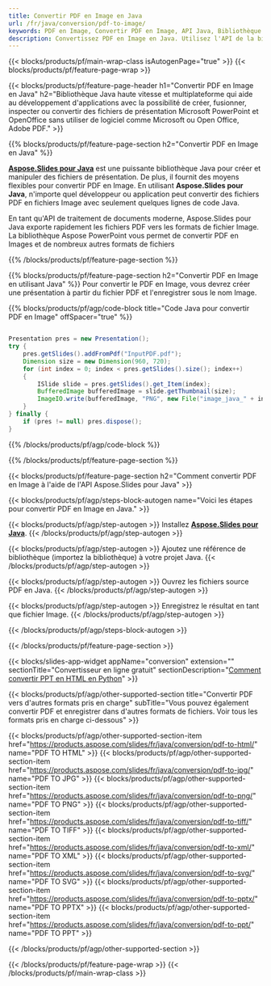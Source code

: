 ```yaml
---
title: Convertir PDF en Image en Java
url: /fr/java/conversion/pdf-to-image/
keywords: PDF en Image, Convertir PDF en Image, API Java, Bibliothèque Java, PDF, Image
description: Convertissez PDF en Image en Java. Utilisez l'API de la bibliothèque Java pour convertir les fichiers PDF en Images
---
```


{{< blocks/products/pf/main-wrap-class isAutogenPage="true" >}}
{{< blocks/products/pf/feature-page-wrap >}}

{{< blocks/products/pf/feature-page-header h1="Convertir PDF en Image en Java" h2="Bibliothèque Java haute vitesse et multiplateforme qui aide au développement d'applications avec la possibilité de créer, fusionner, inspecter ou convertir des fichiers de présentation Microsoft PowerPoint et OpenOffice sans utiliser de logiciel comme Microsoft ou Open Office, Adobe PDF." >}}

{{% blocks/products/pf/feature-page-section h2="Convertir PDF en Image en Java" %}}

[**Aspose.Slides pour Java**](https://products.aspose.com/slides/fr/java/) est une puissante bibliothèque Java pour créer et manipuler des fichiers de présentation. De plus, il fournit des moyens flexibles pour convertir PDF en Image. En utilisant **Aspose.Slides pour Java**, n'importe quel développeur ou application peut convertir des fichiers PDF en fichiers Image avec seulement quelques lignes de code Java.

En tant qu'API de traitement de documents moderne, Aspose.Slides pour Java exporte rapidement les fichiers PDF vers les formats de fichier Image. La bibliothèque Aspose PowerPoint vous permet de convertir PDF en Images et de nombreux autres formats de fichiers

{{% /blocks/products/pf/feature-page-section %}}

{{% blocks/products/pf/feature-page-section  h2="Convertir PDF en Image en utilisant Java" %}}
Pour convertir le PDF en Image, vous devrez créer une présentation à partir du fichier PDF et l'enregistrer sous le nom Image.

{{% blocks/products/pf/agp/code-block title="Code Java pour convertir PDF en Image" offSpacer="true" %}}

```java

Presentation pres = new Presentation();
try {
    pres.getSlides().addFromPdf("InputPDF.pdf");
    Dimension size = new Dimension(960, 720);
    for (int index = 0; index < pres.getSlides().size(); index++)
    {
        ISlide slide = pres.getSlides().get_Item(index);
        BufferedImage bufferedImage = slide.getThumbnail(size);
        ImageIO.write(bufferedImage, "PNG", new File("image_java_" + index + ".png"));
    }
} finally {
    if (pres != null) pres.dispose();
}
```


{{% /blocks/products/pf/agp/code-block %}}

{{% /blocks/products/pf/feature-page-section %}}

{{< blocks/products/pf/feature-page-section  h2="Comment convertir PDF en Image à l'aide de l'API Aspose.Slides pour Java" >}}

{{< blocks/products/pf/agp/steps-block-autogen name="Voici les étapes pour convertir PDF en Image en Java." >}}

{{< blocks/products/pf/agp/step-autogen >}}
Installez [**Aspose.Slides pour Java**](https://products.aspose.com/slides/fr/java/).
{{< /blocks/products/pf/agp/step-autogen >}}

{{< blocks/products/pf/agp/step-autogen >}}
Ajoutez une référence de bibliothèque (importez la bibliothèque) à votre projet Java.
{{< /blocks/products/pf/agp/step-autogen >}}

{{< blocks/products/pf/agp/step-autogen >}}
Ouvrez les fichiers source PDF en Java.
{{< /blocks/products/pf/agp/step-autogen >}}

{{< blocks/products/pf/agp/step-autogen >}}
Enregistrez le résultat en tant que fichier Image.
{{< /blocks/products/pf/agp/step-autogen >}}

{{< /blocks/products/pf/agp/steps-block-autogen >}}

{{< /blocks/products/pf/feature-page-section >}}

{{< blocks/slides-app-widget  appName="conversion" extension="" sectionTitle="Convertisseur en ligne gratuit" sectionDescription="[Comment convertir PPT en HTML en Python](https://products.aspose.com/slides/fr/python-net/conversion/ppt-to-html/)" >}}

{{< blocks/products/pf/agp/other-supported-section title="Convertir PDF vers d'autres formats pris en charge" subTitle="Vous pouvez également convertir PDF et enregistrer dans d'autres formats de fichiers. Voir tous les formats pris en charge ci-dessous" >}}

{{< blocks/products/pf/agp/other-supported-section-item href="https://products.aspose.com/slides/fr/java/conversion/pdf-to-html/" name="PDF TO HTML" >}}
{{< blocks/products/pf/agp/other-supported-section-item href="https://products.aspose.com/slides/fr/java/conversion/pdf-to-jpg/" name="PDF TO JPG" >}}
{{< blocks/products/pf/agp/other-supported-section-item href="https://products.aspose.com/slides/fr/java/conversion/pdf-to-png/" name="PDF TO PNG" >}}
{{< blocks/products/pf/agp/other-supported-section-item href="https://products.aspose.com/slides/fr/java/conversion/pdf-to-tiff/" name="PDF TO TIFF" >}}
{{< blocks/products/pf/agp/other-supported-section-item href="https://products.aspose.com/slides/fr/java/conversion/pdf-to-xml/" name="PDF TO XML" >}}
{{< blocks/products/pf/agp/other-supported-section-item href="https://products.aspose.com/slides/fr/java/conversion/pdf-to-svg/" name="PDF TO SVG" >}}
{{< blocks/products/pf/agp/other-supported-section-item href="https://products.aspose.com/slides/fr/java/conversion/pdf-to-pptx/" name="PDF TO PPTX" >}}
{{< blocks/products/pf/agp/other-supported-section-item href="https://products.aspose.com/slides/fr/java/conversion/pdf-to-ppt/" name="PDF TO PPT" >}}


{{< /blocks/products/pf/agp/other-supported-section >}}

{{< /blocks/products/pf/feature-page-wrap >}}
{{< /blocks/products/pf/main-wrap-class >}}